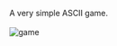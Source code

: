 A very simple ASCII game. <br/> <br/>
![game](https://github.com/user-attachments/assets/ca26984d-ccb3-46c2-b3df-0fc1d68dc7a6)

